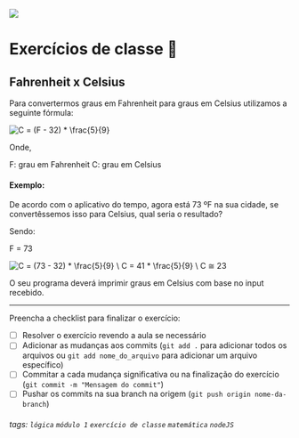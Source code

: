 ![](https://i.imgur.com/xG74tOh.png)

# Exercícios de classe 🏫

## Fahrenheit x Celsius

Para convertermos graus em Fahrenheit para graus em Celsius utilizamos a seguinte fórmula:

![C = (F - 32) * \frac{5}{9}](https://i.imgur.com/BkioL5L.png)

Onde,

F: grau em Fahrenheit
C: grau em Celsius

#### Exemplo:

De acordo com o aplicativo do tempo, agora está 73 ºF na sua cidade, se convertêssemos isso para Celsius, qual seria o resultado?

Sendo:

F = 73

![C = (73 - 32) * \frac{5}{9} \\ C = 41 * \frac{5}{9} \\ C ≅ 23](https://i.imgur.com/ZP8YxZc.png)


O seu programa deverá imprimir graus em Celsius com base no input recebido.

---

Preencha a checklist para finalizar o exercício:

- [ ] Resolver o exercício revendo a aula se necessário
- [ ] Adicionar as mudanças aos commits (`git add .` para adicionar todos os arquivos ou `git add nome_do_arquivo` para adicionar um arquivo específico)
- [ ] Commitar a cada mudança significativa ou na finalização do exercício (`git commit -m "Mensagem do commit"`)
- [ ] Pushar os commits na sua branch na origem (`git push origin nome-da-branch`)

###### tags: `lógica` `módulo 1` `exercício de classe` `matemática` `nodeJS`
